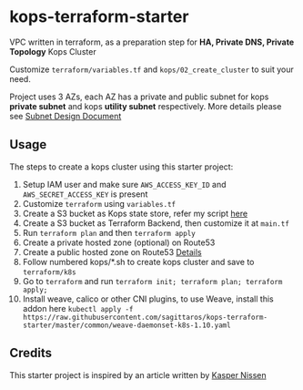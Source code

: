 # kops-terraform-starter
VPC written in terraform, as a preparation step for **HA, Private DNS, Private Topology** Kops Cluster

Customize `terraform/variables.tf` and `kops/02_create_cluster` to suit your need.

Project uses 3 AZs, each AZ has a private and public subnet for kops **private subnet** and kops **utility subnet** respectively. More details please see [Subnet Design Document](https://github.com/sagittaros/kops-terraform-starter/blob/master/staging/terraform/design_document.md)

## Usage

The steps to create a kops cluster using this starter project:

1. Setup IAM user and make sure `AWS_ACCESS_KEY_ID` and `AWS_SECRET_ACCESS_KEY` is present
2. Customize `terraform` using `variables.tf`
3. Create a S3 bucket as Kops state store, refer my script [here](https://github.com/sagittaros/kops-terraform-starter/blob/master/staging/kops/01_create_bucket.sh)
4. Create a S3 bucket as Terraform Backend, then customize it at `main.tf`
5. Run `terraform plan` and then `terraform apply`
6. Create a private hosted zone (optional) on Route53
7. Create a public hosted zone on Route53 [Details](https://github.com/kubernetes/kops/blob/master/docs/aws.md)
8. Follow numbered kops/*.sh to create kops cluster and save to `terraform/k8s`
9. Go to `terraform` and run `terraform init; terraform plan; terraform apply;`
10. Install weave, calico or other CNI plugins, to use Weave, install this addon here `kubectl apply -f https://raw.githubusercontent.com/sagittaros/kops-terraform-starter/master/common/weave-daemonset-k8s-1.10.yaml`

## Credits

This starter project is inspired by an article written by [Kasper Nissen](https://kubecloud.io/setting-up-a-highly-available-kubernetes-cluster-with-private-networking-on-aws-using-kops-65f7a94782ef) 
